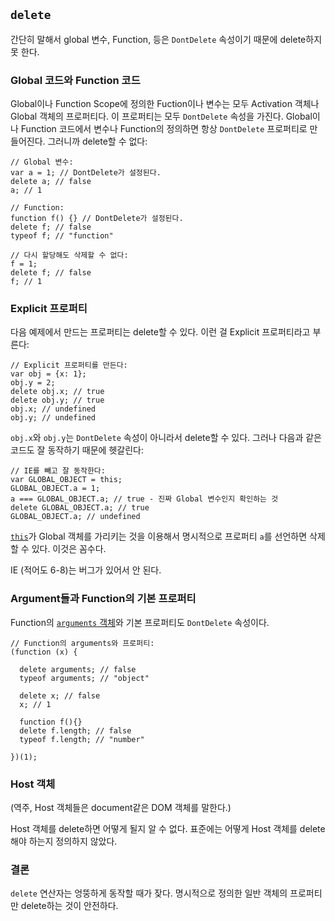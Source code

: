 ## `delete`

간단히 말해서 global 변수, Function, 등은 `DontDelete` 속성이기 때문에 delete하지 못 한다.

### Global 코드와 Function 코드

Global이나 Function Scope에 정의한 Fuction이나 변수는 모두 Activation 객체나 Global 객체의 프로퍼티다. 이 프로퍼티는 모두 `DontDelete` 속성을 가진다. Global이나 Function 코드에서 변수나 Function의 정의하면 항상 `DontDelete` 프로퍼티로 만들어진다. 그러니까 delete할 수 없다:

    // Global 변수:
    var a = 1; // DontDelete가 설정된다.
    delete a; // false
    a; // 1

    // Function:
    function f() {} // DontDelete가 설정된다.
    delete f; // false
    typeof f; // "function"

    // 다시 할당해도 삭제할 수 없다:
    f = 1;
    delete f; // false
    f; // 1

### Explicit 프로퍼티

다음 예제에서 만드는 프로퍼티는 delete할 수 있다. 이런 걸 Explicit 프로퍼티라고 부른다:

    // Explicit 프로퍼티를 만든다:
    var obj = {x: 1};
    obj.y = 2;
    delete obj.x; // true
    delete obj.y; // true
    obj.x; // undefined
    obj.y; // undefined

`obj.x`와 `obj.y`는 `DontDelete` 속성이 아니라서 delete할 수 있다. 그러나 다음과 같은 코드도 잘 동작하기 때문에 헷갈린다:

    // IE를 빼고 잘 동작한다:
    var GLOBAL_OBJECT = this;
    GLOBAL_OBJECT.a = 1;
    a === GLOBAL_OBJECT.a; // true - 진짜 Global 변수인지 확인하는 것
    delete GLOBAL_OBJECT.a; // true
    GLOBAL_OBJECT.a; // undefined

[`this`](#function.this)가 Global 객체를 가리키는 것을 이용해서 명시적으로 프로퍼티 `a`를 선언하면 삭제할 수 있다. 이것은 꼼수다.

IE (적어도 6-8)는 버그가 있어서 안 된다.

### Argument들과 Function의 기본 프로퍼티

Function의 [`arguments` 객체](#function.arguments)와 기본 프로퍼티도 `DontDelete` 속성이다.

    // Function의 arguments와 프로퍼티:
    (function (x) {
    
      delete arguments; // false
      typeof arguments; // "object"
      
      delete x; // false
      x; // 1
      
      function f(){}
      delete f.length; // false
      typeof f.length; // "number"
      
    })(1);

### Host 객체

(역주, Host 객체들은 document같은 DOM 객체를 말한다.)

Host 객체를 delete하면 어떻게 될지 알 수 없다. 표준에는 어떻게 Host 객체를 delete해야 하는지 정의하지 않았다.

### 결론

`delete` 연산자는 엉뚱하게 동작할 때가 잦다. 명시적으로 정의한 일반 객체의 프로퍼티만 delete하는 것이 안전하다.
